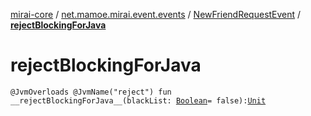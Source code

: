 [mirai-core](../../index.md) / [net.mamoe.mirai.event.events](../index.md) / [NewFriendRequestEvent](index.md) / [__rejectBlockingForJava__](./__reject-blocking-for-java__.md)

# __rejectBlockingForJava__

`@JvmOverloads @JvmName("reject") fun __rejectBlockingForJava__(blackList: `[`Boolean`](https://kotlinlang.org/api/latest/jvm/stdlib/kotlin/-boolean/index.html)` = false): `[`Unit`](https://kotlinlang.org/api/latest/jvm/stdlib/kotlin/-unit/index.html)